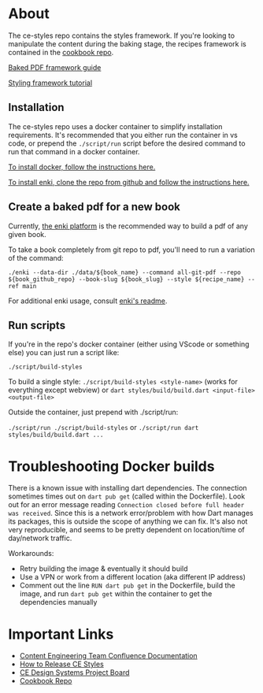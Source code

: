 # About
The ce-styles repo contains the styles framework. If you're looking to manipulate the content during the baking stage, the recipes framework is contained in the [cookbook repo](https://github.com/openstax/cookbook).

[Baked PDF framework guide](./styles/styling-bakedpdf.md)

[Styling framework tutorial](./styles/README.md)

## Installation

The ce-styles repo uses a docker container to simplify installation requirements. It's recommended that you either run the container in vs code, or prepend the `./script/run` script before the desired command to run that command in a docker container.

[To install docker, follow the instructions here.](https://docs.docker.com/get-docker/)

[To install enki, clone the repo from github and follow the instructions here.](https://github.com/openstax/enki)

## Create a baked pdf for a new book

Currently, [the enki platform](https://github.com/openstax/enki) is the recommended way to build a pdf of any given book.

To take a book completely from git repo to pdf, you'll need to run a variation of the command:

`./enki --data-dir ./data/${book_name} --command all-git-pdf --repo ${book_github_repo} --book-slug ${book_slug} --style ${recipe_name} --ref main`

For additional enki usage, consult [enki's readme](https://github.com/openstax/enki).

## Run scripts
If you're in the repo's docker container (either using VScode or something else) you can just run a script like:

`./script/build-styles`

To build a single style:
`./script/build-styles <style-name>` (works for everything except webview)
or `dart styles/build/build.dart <input-file> <output-file>`

Outside the container, just prepend with ./script/run:

`./script/run ./script/build-styles` or `./script/run dart styles/build/build.dart ...`

# Troubleshooting Docker builds

There is a known issue with installing dart dependencies. The connection sometimes times out on `dart pub get` (called within the Dockerfile). Look out for an error message reading `Connection closed before full header was received`. Since this is a network error/problem with how Dart manages its packages, this is outside the scope of anything we can fix. It's also not very reproducible, and seems to be pretty dependent on location/time of day/network traffic.

Workarounds:
- Retry building the image & eventually it should build
- Use a VPN or work from a different location (aka different IP address)
- Comment out the line `RUN dart pub get` in the Dockerfile, build the image, and run `dart pub get` within the container to get the dependencies manually

# Important Links
 - [Content Engineering Team Confluence Documentation](https://openstax.atlassian.net/wiki/spaces/CE/overview)
 - [How to Release CE Styles](https://openstax.atlassian.net/l/c/TjrhH68R)
 - [CE Design Systems Project Board](https://github.com/orgs/openstax/projects/40/)
 - [Cookbook Repo](https://github.com/openstax/cookbook)
